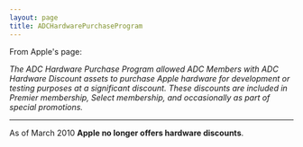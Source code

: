 ```yaml
---
layout: page
title: ADCHardwarePurchaseProgram
---
```


From Apple's page:

*The ADC Hardware Purchase Program allowed ADC Members with ADC Hardware Discount assets to purchase Apple hardware for development or testing purposes at a significant discount. These discounts are included in Premier membership, Select membership, and occasionally as part of special promotions.*

----
As of March 2010 **Apple no longer offers hardware discounts**.

